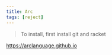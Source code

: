 ```yaml
---
title: Arc
tags: [reject]
---
```


> To install, first install git and racket

<https://arclanguage.github.io>
